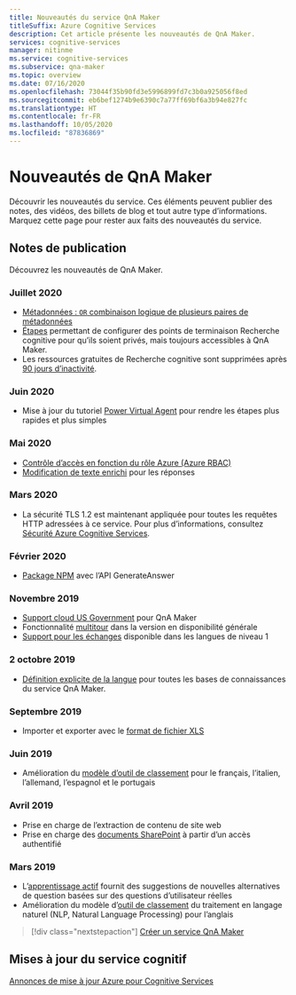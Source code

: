 ```yaml
---
title: Nouveautés du service QnA Maker
titleSuffix: Azure Cognitive Services
description: Cet article présente les nouveautés de QnA Maker.
services: cognitive-services
manager: nitinme
ms.service: cognitive-services
ms.subservice: qna-maker
ms.topic: overview
ms.date: 07/16/2020
ms.openlocfilehash: 73044f35b90fd3e5996899fd7c3b0a925056f8ed
ms.sourcegitcommit: eb6bef1274b9e6390c7a77ff69bf6a3b94e827fc
ms.translationtype: HT
ms.contentlocale: fr-FR
ms.lasthandoff: 10/05/2020
ms.locfileid: "87836869"
---
```

# <a name="whats-new-in-qna-maker"></a>Nouveautés de QnA Maker

Découvrir les nouveautés du service. Ces éléments peuvent publier des notes, des vidéos, des billets de blog et tout autre type d’informations. Marquez cette page pour rester aux faits des nouveautés du service.

## <a name="release-notes"></a>Notes de publication

Découvrez les nouveautés de QnA Maker.

### <a name="july-2020"></a>Juillet 2020

* [Métadonnées : `OR` combinaison logique de plusieurs paires de métadonnées](how-to/metadata-generateanswer-usage.md#logical-or-using-strictfilterscompoundoperationtype-property)
* [Étapes](how-to/set-up-qnamaker-service-azure.md#configuring-cognitive-search-as-a-private-endpoint-inside-a-vnet) permettant de configurer des points de terminaison Recherche cognitive pour qu’ils soient privés, mais toujours accessibles à QnA Maker.
* Les ressources gratuites de Recherche cognitive sont supprimées après [90 jours d’inactivité](how-to/set-up-qnamaker-service-azure.md#inactivity-policy-for-free-search-resources).

### <a name="june-2020"></a>Juin 2020

* Mise à jour du tutoriel [Power Virtual Agent](tutorials/integrate-with-power-virtual-assistant-fallback-topic.md) pour rendre les étapes plus rapides et plus simples

### <a name="may-2020"></a>Mai 2020

* [Contrôle d’accès en fonction du rôle Azure (Azure RBAC)](concepts/role-based-access-control.md)
* [Modification de texte enrichi](how-to/edit-knowledge-base.md#rich-text-editing-for-answer) pour les réponses

### <a name="march-2020"></a>Mars 2020

* La sécurité TLS 1.2 est maintenant appliquée pour toutes les requêtes HTTP adressées à ce service. Pour plus d’informations, consultez [Sécurité Azure Cognitive Services](../cognitive-services-security.md).

### <a name="february-2020"></a>Février 2020

* [Package NPM](https://www.npmjs.com/package/@azure/cognitiveservices-qnamaker) avec l’API GenerateAnswer

### <a name="november-2019"></a>Novembre 2019

* [Support cloud US Government](https://docs.microsoft.com/azure/azure-government/documentation-government-services-aiandcognitiveservices#qna-maker) pour QnA Maker
* Fonctionnalité [multitour](https://docs.microsoft.com/azure/cognitive-services/qnamaker/how-to/multiturn-conversation) dans la version en disponibilité générale
* [Support pour les échanges](https://docs.microsoft.com/azure/cognitive-services/qnamaker/how-to/chit-chat-knowledge-base#language-support) disponible dans les langues de niveau 1

### <a name="october-2019"></a>2 octobre 2019

* [Définition explicite de la langue](./how-to/language-knowledge-base.md#select-language-when-creating-first-knowledge-base) pour toutes les bases de connaissances du service QnA Maker.

### <a name="september-2019"></a>Septembre 2019

* Importer et exporter avec le [format de fichier XLS](concepts/content-types.md)

### <a name="june-2019"></a>Juin 2019

* Amélioration du [modèle d’outil de classement](concepts/query-knowledge-base.md#ranker-process) pour le français, l’italien, l’allemand, l’espagnol et le portugais

### <a name="april-2019"></a>Avril 2019

* Prise en charge de l’extraction de contenu de site web
* Prise en charge des [documents SharePoint](how-to/add-sharepoint-datasources.md) à partir d’un accès authentifié

### <a name="march-2019"></a>Mars 2019

* L’[apprentissage actif](how-to/improve-knowledge-base.md) fournit des suggestions de nouvelles alternatives de question basées sur des questions d’utilisateur réelles
* Amélioration du modèle d’[outil de classement](concepts/query-knowledge-base.md#ranker-process) du traitement en langage naturel (NLP, Natural Language Processing) pour l’anglais

> [!div class="nextstepaction"]
> [Créer un service QnA Maker](how-to/set-up-qnamaker-service-azure.md)

## <a name="cognitive-service-updates"></a>Mises à jour du service cognitif

[Annonces de mise à jour Azure pour Cognitive Services](https://azure.microsoft.com/updates/?product=cognitive-services)
